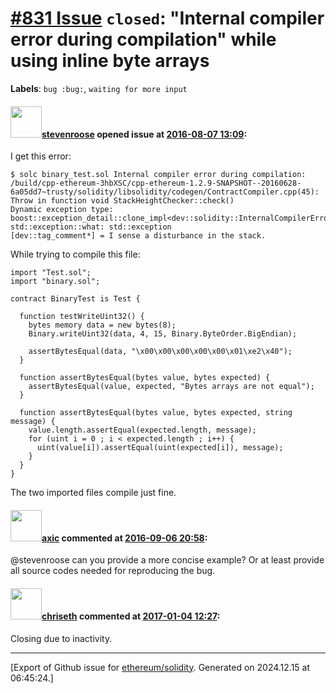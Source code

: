 # [\#831 Issue](https://github.com/ethereum/solidity/issues/831) `closed`: "Internal compiler error during compilation" while using inline byte arrays
**Labels**: `bug :bug:`, `waiting for more input`


#### <img src="https://avatars.githubusercontent.com/u/853468?u=f801880316b53c06b8825aa9b422322f832428c0&v=4" width="50">[stevenroose](https://github.com/stevenroose) opened issue at [2016-08-07 13:09](https://github.com/ethereum/solidity/issues/831):

I get this error:

```
$ solc binary_test.sol Internal compiler error during compilation:
/build/cpp-ethereum-3hbXSC/cpp-ethereum-1.2.9-SNAPSHOT--20160628-6a05dd7~trusty/solidity/libsolidity/codegen/ContractCompiler.cpp(45): Throw in function void StackHeightChecker::check()
Dynamic exception type: boost::exception_detail::clone_impl<dev::solidity::InternalCompilerError>
std::exception::what: std::exception
[dev::tag_comment*] = I sense a disturbance in the stack.
```

While trying to compile this file:

``` solidity
import "Test.sol";
import "binary.sol";

contract BinaryTest is Test {

  function testWriteUint32() {
    bytes memory data = new bytes(8);
    Binary.writeUint32(data, 4, 15, Binary.ByteOrder.BigEndian);

    assertBytesEqual(data, "\x00\x00\x00\x00\x00\x01\xe2\x40");
  }

  function assertBytesEqual(bytes value, bytes expected) {
    assertBytesEqual(value, expected, "Bytes arrays are not equal");
  }

  function assertBytesEqual(bytes value, bytes expected, string message) {
    value.length.assertEqual(expected.length, message);
    for (uint i = 0 ; i < expected.length ; i++) {
      uint(value[i]).assertEqual(uint(expected[i]), message);
    }
  }
}
```

The two imported files compile just fine.


#### <img src="https://avatars.githubusercontent.com/u/20340?v=4" width="50">[axic](https://github.com/axic) commented at [2016-09-06 20:58](https://github.com/ethereum/solidity/issues/831#issuecomment-245089150):

@stevenroose can you provide a more concise example? Or at least provide all source codes needed for reproducing the bug.

#### <img src="https://avatars.githubusercontent.com/u/9073706?v=4" width="50">[chriseth](https://github.com/chriseth) commented at [2017-01-04 12:27](https://github.com/ethereum/solidity/issues/831#issuecomment-270359924):

Closing due to inactivity.


-------------------------------------------------------------------------------



[Export of Github issue for [ethereum/solidity](https://github.com/ethereum/solidity). Generated on 2024.12.15 at 06:45:24.]
